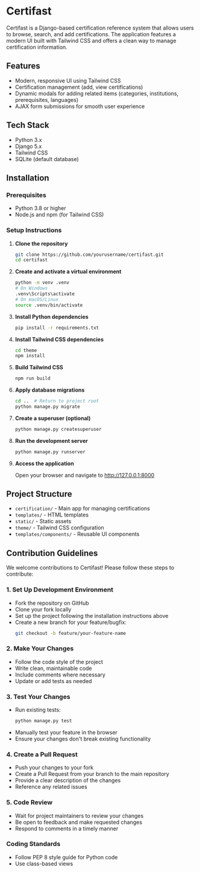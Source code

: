 # Certifast

Certifast is a Django-based certification reference system that allows users to browse, search, and add certifications. The application features a modern UI built with Tailwind CSS and offers a clean way to manage certification information.

## Features

- Modern, responsive UI using Tailwind CSS
- Certification management (add, view certifications)
- Dynamic modals for adding related items (categories, institutions, prerequisites, languages)
- AJAX form submissions for smooth user experience

## Tech Stack

- Python 3.x
- Django 5.x
- Tailwind CSS
- SQLite (default database)

## Installation

### Prerequisites

- Python 3.8 or higher
- Node.js and npm (for Tailwind CSS)

### Setup Instructions

1. **Clone the repository**

   ```bash
   git clone https://github.com/yourusername/certifast.git
   cd certifast
   ```

2. **Create and activate a virtual environment**

   ```bash
   python -m venv .venv
   # On Windows
   .venv\Scripts\activate
   # On macOS/Linux
   source .venv/bin/activate
   ```

3. **Install Python dependencies**

   ```bash
   pip install -r requirements.txt
   ```

4. **Install Tailwind CSS dependencies**

   ```bash
   cd theme
   npm install
   ```

5. **Build Tailwind CSS**

   ```bash
   npm run build
   ```

6. **Apply database migrations**

   ```bash
   cd ..  # Return to project root
   python manage.py migrate
   ```

7. **Create a superuser (optional)**

   ```bash
   python manage.py createsuperuser
   ```

8. **Run the development server**

   ```bash
   python manage.py runserver
   ```

9. **Access the application**
   
   Open your browser and navigate to http://127.0.0.1:8000

## Project Structure

- `certification/` - Main app for managing certifications
- `templates/` - HTML templates
- `static/` - Static assets
- `theme/` - Tailwind CSS configuration
- `templates/components/` - Reusable UI components

## Contribution Guidelines

We welcome contributions to Certifast! Please follow these steps to contribute:

### 1. Set Up Development Environment

- Fork the repository on GitHub
- Clone your fork locally
- Set up the project following the installation instructions above
- Create a new branch for your feature/bugfix:
  ```bash
  git checkout -b feature/your-feature-name
  ```

### 2. Make Your Changes

- Follow the code style of the project
- Write clean, maintainable code
- Include comments where necessary
- Update or add tests as needed

### 3. Test Your Changes

- Run existing tests:
  ```bash
  python manage.py test
  ```
- Manually test your feature in the browser
- Ensure your changes don't break existing functionality

### 4. Create a Pull Request

- Push your changes to your fork
- Create a Pull Request from your branch to the main repository
- Provide a clear description of the changes
- Reference any related issues

### 5. Code Review

- Wait for project maintainers to review your changes
- Be open to feedback and make requested changes
- Respond to comments in a timely manner

### Coding Standards

- Follow PEP 8 style guide for Python code
- Use class-based views
